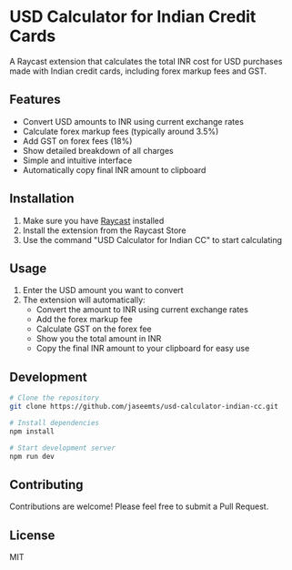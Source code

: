 # USD Calculator for Indian Credit Cards

A Raycast extension that calculates the total INR cost for USD purchases made with Indian credit cards, including forex markup fees and GST.

## Features

- Convert USD amounts to INR using current exchange rates
- Calculate forex markup fees (typically around 3.5%)
- Add GST on forex fees (18%)
- Show detailed breakdown of all charges
- Simple and intuitive interface
- Automatically copy final INR amount to clipboard

## Installation

1. Make sure you have [Raycast](https://raycast.com/) installed
2. Install the extension from the Raycast Store
3. Use the command "USD Calculator for Indian CC" to start calculating

## Usage

1. Enter the USD amount you want to convert
2. The extension will automatically:
   - Convert the amount to INR using current exchange rates
   - Add the forex markup fee
   - Calculate GST on the forex fee
   - Show you the total amount in INR
   - Copy the final INR amount to your clipboard for easy use

## Development

```bash
# Clone the repository
git clone https://github.com/jaseemts/usd-calculator-indian-cc.git

# Install dependencies
npm install

# Start development server
npm run dev
```

## Contributing

Contributions are welcome! Please feel free to submit a Pull Request.

## License

MIT